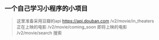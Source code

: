 ## 一个自己学习小程序的小项目
> 这里准备采用豆瓣的api
> https://api.douban.com
> /v2/movie/in_theaters  正在上映的电影
> /v2/movie/coming_soon  即将上映的电影
> /v2/movie/search       搜索
